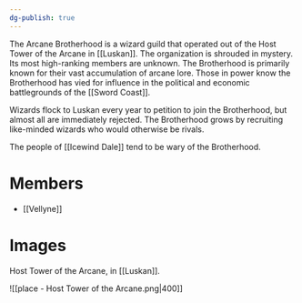 ```yaml
---
dg-publish: true
---
```


The Arcane Brotherhood is a wizard guild that operated out of the Host Tower of the Arcane in [[Luskan]]. The organization is shrouded in mystery. Its most high-ranking members are unknown. The Brotherhood is primarily known for their vast accumulation of arcane lore. Those in power know the Brotherhood has vied for influence in the political and economic battlegrounds of the [[Sword Coast]]. 

Wizards flock to Luskan every year to petition to join the Brotherhood, but almost all are immediately rejected. The Brotherhood grows by recruiting like-minded wizards who would otherwise be rivals.

The people of [[Icewind Dale]] tend to be wary of the Brotherhood.
# Members

- [[Vellyne]]


# Images

Host Tower of the Arcane, in [[Luskan]].


![[place - Host Tower of the Arcane.png|400]]